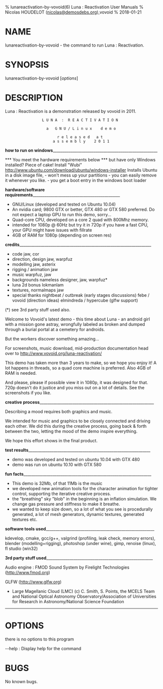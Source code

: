 % lunareactivation-by-vovoid(6) Luna : Reactivation User Manuals
% Nicolas HOUDELOT (nicolas@demosdebs.org),vovoid
% 2018-01-21

# NAME
lunareactivation-by-vovoid - the command to run Luna : Reactivation.

# SYNOPSIS
lunareactivation-by-vovoid [*options*]

# DESCRIPTION
Luna : Reactivation is a demonstration released by vovoid in 2011.

                     L U N A  :  R E A C T I V A T I O N

                       a   G N U / L i n u x    d e m o

                            r e l e a s e d   a t
                          a s s e m b l y    2 0 1 1



__how to run on windows________________________________________________________

  *** You meet the hardware requirements below
  *** but have only Windows installed?
        Piece of cake! Install "Wubi"
          http://www.ubuntu.com/download/ubuntu/windows-installer
        Installs Ubuntu in a disk image file, 
          - won't mess up your partitions 
          - you can easily remove it whenever you like. 
          - you get a boot entry in the windows boot loader

__hardware/software requirements_______________________________________________

  + GNU/Linux (developed and tested on Ubuntu 10.04)
  + An nvidia card; 9800 GTX or better, GTX 480 or GTX 580 preferred.
    Do not expect a laptop GPU to run this demo, sorry...
  + Quad-core CPU, developed on a core 2 quad with 800Mhz memory.
  + intended for 1080p @ 60Hz but try it in 720p if you have a fast CPU, 
    your GPU might have issues with fillrate
  + 4GB of RAM for 1080p (depending on screen res)

__credits______________________________________________________________________

  + code                    jaw, cor
  + direction, design       jaw, warpfuz
  + modelling               jaw, asterix
  + rigging / animation     jaw
  + music                   warpfuz, jaw
  + backgrounds             nameless designer, jaw, warpfuz*
  + luna 2d bonus           lokmanlam
  + textures, normalmaps    jaw
  + special thanks          nightbeat / outbreak    (early stages discussions)
                            febe / vovoid           (direction ideas)
                            elmindreda / hypercube  (glfw support)

  (*) see 3rd party stuff used also.

  Welcome to Vovoid's latest demo - this time about Luna - an android girl
  with a mission gone astray, wrongfully labeled as broken and dumped through a
  burial portal at a cemetery for androids.

  But the workers discover something amazing...

  For screenshots, music download, mid-production documentation head over to
  http://www.vovoid.org/luna-reactivation/

  This demo has taken more than 3 years to make, so we hope you enjoy it!
  A lot happens in threads, so a quad core machine is preferred.
  Also 4GB of RAM is needed.

  And please, please if possible view it in 1080p, it was designed for that.
  720p doesn't do it justice and you miss out on a lot of details. See the
  screenshots if you like.

__creative process_____________________________________________________________

  Describing a mood requires both graphics and music.

  We intended for music and graphics to be closely connected and driving each
  other. We did this during the creative process, going back & forth between
  the two, letting the mood of the demo inspire everything.

  We hope this effort shows in the final product.

__test results_________________________________________________________________

  + demo was developed and tested on ubuntu 10.04 with GTX 480
  + demo was run on ubuntu 10.10 with GTX 580

__fun facts____________________________________________________________________

  + This demo is 32Mb, of that 11Mb is the music
  + we developed new animation tools for the character animation for tighter
    control, supporting the iterative creative process.
  + the "breathing" sky "blob" in the beginning is an inflation simulation. 
    We change gas pressure and stiffness to make it breathe.
  + we wanted to keep size down, so a lot of what you see is procedurally
    generated, a lot of mesh generators, dynamic textures, generated textures
    etc.

__software tools used__________________________________________________________

  kdevelop, cmake, gcc/g++, valgrind (profiling, leak check, memory errors),
  blender (modelling+rigging), photoshop (under wine), gimp,
  renoise (linux), fl studio (win32)

__3rd party stuff used_________________________________________________________

  Audio engine : FMOD Sound System by Firelight Technologies 
  (http://www.fmod.org)

  GLFW (http://www.glfw.org)

  + Large Magellanic Cloud (LMC)
    (c) C. Smith, S. Points, the MCELS Team and 
    National Optical Astronomy Observatory/Association of Universities for
    Research in Astronomy/National Science Foundation
_______________________________________________________________________________

# OPTIONS
there is no options to this program

\--help
:   Display help for the command

# BUGS
No known bugs.

